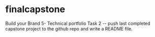 # finalcapstone
Build your Brand 5- Technical portfolio Task 2 -- push last completed capstone project to the github repo and write a README file.
